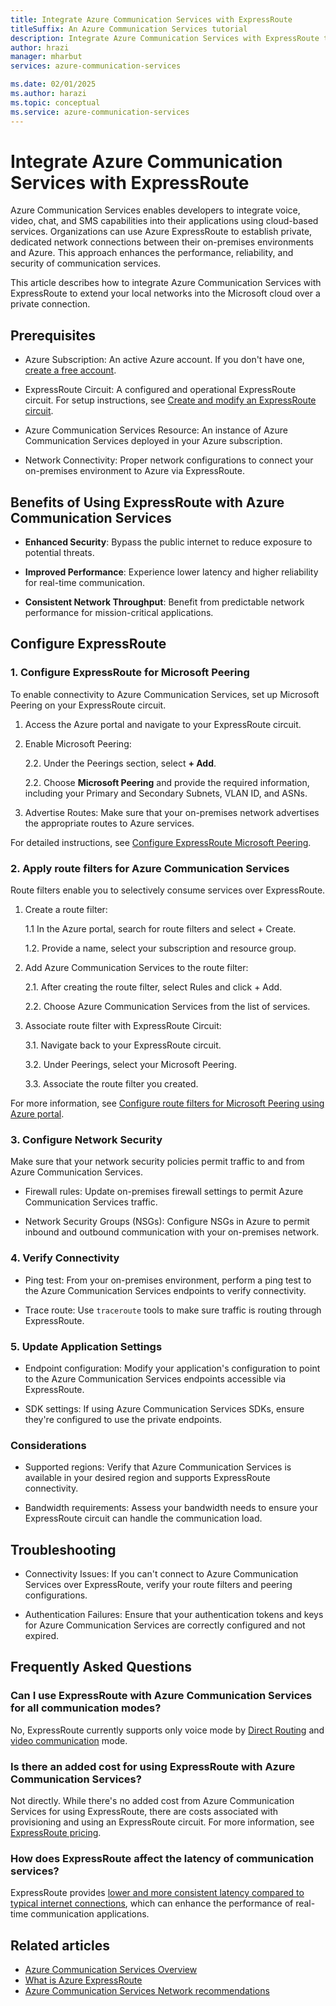 ```yaml
---
title: Integrate Azure Communication Services with ExpressRoute
titleSuffix: An Azure Communication Services tutorial
description: Integrate Azure Communication Services with ExpressRoute to extend your local networks into the Microsoft cloud over a private connection.
author: hrazi
manager: mharbut
services: azure-communication-services

ms.date: 02/01/2025
ms.author: harazi
ms.topic: conceptual 
ms.service: azure-communication-services
---
```


# Integrate Azure Communication Services with ExpressRoute

Azure Communication Services enables developers to integrate voice, video, chat, and SMS capabilities into their applications using cloud-based services. Organizations can use Azure ExpressRoute to establish private, dedicated network connections between their on-premises environments and Azure. This approach enhances the performance, reliability, and security of communication services. 

This article describes how to integrate Azure Communication Services with ExpressRoute to extend your local networks into the Microsoft cloud over a private connection.

## Prerequisites 

- Azure Subscription: An active Azure account. If you don't have one, [create a free account](https://azure.microsoft.com/free/). 

- ExpressRoute Circuit: A configured and operational ExpressRoute circuit. For setup instructions, see [Create and modify an ExpressRoute circuit](/azure/expressroute/expressroute-howto-circuit-portal-resource-manager). 

- Azure Communication Services Resource: An instance of Azure Communication Services deployed in your Azure subscription. 

- Network Connectivity: Proper network configurations to connect your on-premises environment to Azure via ExpressRoute.

## Benefits of Using ExpressRoute with Azure Communication Services 

- **Enhanced Security**: Bypass the public internet to reduce exposure to potential threats. 

- **Improved Performance**: Experience lower latency and higher reliability for real-time communication. 

- **Consistent Network Throughput**: Benefit from predictable network performance for mission-critical applications.

## Configure ExpressRoute 

### 1. Configure ExpressRoute for Microsoft Peering 

To enable connectivity to Azure Communication Services, set up Microsoft Peering on your ExpressRoute circuit. 

1. Access the Azure portal and navigate to your ExpressRoute circuit. 

2. Enable Microsoft Peering: 

   2.2. Under the Peerings section, select **+ Add**. 

   2.2. Choose **Microsoft Peering** and provide the required information, including your Primary and Secondary Subnets, VLAN ID, and ASNs. 

3. Advertise Routes: Make sure that your on-premises network advertises the appropriate routes to Azure services.

For detailed instructions, see [Configure ExpressRoute Microsoft Peering](/azure/expressroute/how-to-routefilter-portal). 

 ### 2. Apply route filters for Azure Communication Services 

Route filters enable you to selectively consume services over ExpressRoute. 

1. Create a route filter: 

   1.1 In the Azure portal, search for route filters and select + Create. 

   1.2. Provide a name, select your subscription and resource group. 

2. Add Azure Communication Services to the route filter: 

   2.1. After creating the route filter, select Rules and click + Add. 

   2.2. Choose Azure Communication Services from the list of services. 

3. Associate route filter with ExpressRoute Circuit: 

   3.1. Navigate back to your ExpressRoute circuit. 

   3.2. Under Peerings, select your Microsoft Peering. 

   3.3. Associate the route filter you created. 

For more information, see [Configure route filters for Microsoft Peering using Azure portal](/azure/expressroute/how-to-routefilter-portal). 

### 3. Configure Network Security 

Make sure that your network security policies permit traffic to and from Azure Communication Services. 

   - Firewall rules: Update on-premises firewall settings to permit Azure Communication Services traffic. 

   - Network Security Groups (NSGs): Configure NSGs in Azure to permit inbound and outbound communication with your on-premises network. 

### 4. Verify Connectivity 

- Ping test: From your on-premises environment, perform a ping test to the Azure Communication Services endpoints to verify connectivity. 

- Trace route: Use `traceroute` tools to make sure traffic is routing through ExpressRoute. 

### 5. Update Application Settings 

- Endpoint configuration: Modify your application's configuration to point to the Azure Communication Services endpoints accessible via ExpressRoute. 

- SDK settings: If using Azure Communication Services SDKs, ensure they're configured to use the private endpoints. 

### Considerations 

- Supported regions: Verify that Azure Communication Services is available in your desired region and supports ExpressRoute connectivity. 

- Bandwidth requirements: Assess your bandwidth needs to ensure your ExpressRoute circuit can handle the communication load. 

## Troubleshooting 

- Connectivity Issues: If you can't connect to Azure Communication Services over ExpressRoute, verify your route filters and peering configurations. 

- Authentication Failures: Ensure that your authentication tokens and keys for Azure Communication Services are correctly configured and not expired. 

## Frequently Asked Questions 

### Can I use ExpressRoute with Azure Communication Services for all communication modes? 

No, ExpressRoute currently supports only voice mode by [Direct Routing](../concepts/telephony/direct-routing-provisioning.md) and [video communication](../concepts/voice-video-calling/calling-sdk-features.md) mode. 

### Is there an added cost for using ExpressRoute with Azure Communication Services? 

Not directly. While there's no added cost from Azure Communication Services for using ExpressRoute, there are costs associated with provisioning and using an ExpressRoute circuit. For more information, see [ExpressRoute pricing](/pricing/details/expressroute/). 

### How does ExpressRoute affect the latency of communication services? 

ExpressRoute provides [lower and more consistent latency compared to typical internet connections](/azure/expressroute/expressroute-faqs#what-are-the-benefits-of-using-expressroute-and-private-network-connections), which can enhance the performance of real-time communication applications.

## Related articles

- [Azure Communication Services Overview](../overview.md) 
- [What is Azure ExpressRoute](/azure/expressroute/expressroute-introduction)
- [Azure Communication Services Network recommendations](../concepts/voice-video-calling/network-requirements.md)

